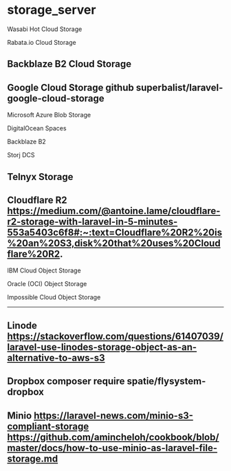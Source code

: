 # storage_server

<!-- Contenuto migrato da _docs/storage_server.txt -->

Wasabi Hot Cloud Storage

Rabata.io Cloud Storage

Backblaze B2 Cloud Storage
-----------------------------------------------------
Google Cloud Storage
github superbalist/laravel-google-cloud-storage
-----------------------------------------------------
Microsoft Azure Blob Storage

DigitalOcean Spaces

Backblaze B2

Storj DCS

Telnyx Storage
-----------------------------------------
Cloudflare R2
https://medium.com/@antoine.lame/cloudflare-r2-storage-with-laravel-in-5-minutes-553a5403c6f8#:~:text=Cloudflare%20R2%20is%20an%20S3,disk%20that%20uses%20Cloudflare%20R2.
----------------------------------------

IBM Cloud Object Storage

Oracle (OCI) Object Storage

Impossible Cloud Object Storage

----------------------------------------------
Linode
https://stackoverflow.com/questions/61407039/laravel-use-linodes-storage-object-as-an-alternative-to-aws-s3
----------------------------------------------
Dropbox
composer require spatie/flysystem-dropbox
----------------------------------------------
Minio
https://laravel-news.com/minio-s3-compliant-storage
https://github.com/amincheloh/cookbook/blob/master/docs/how-to-use-minio-as-laravel-file-storage.md
------------------------------------------------





